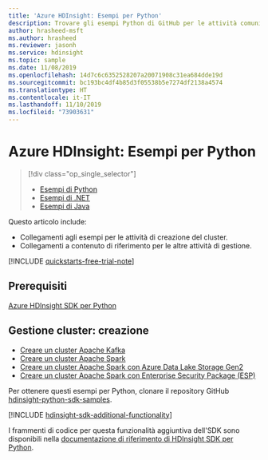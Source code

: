 ```yaml
---
title: 'Azure HDInsight: Esempi per Python'
description: Trovare gli esempi Python di GitHub per le attività comuni che usano HDInsight SDK per Python.
author: hrasheed-msft
ms.author: hrasheed
ms.reviewer: jasonh
ms.service: hdinsight
ms.topic: sample
ms.date: 11/08/2019
ms.openlocfilehash: 14d7c6c6352528207a20071908c31ea684dde19d
ms.sourcegitcommit: bc193bc4df4b85d3f05538b5e7274df2138a4574
ms.translationtype: HT
ms.contentlocale: it-IT
ms.lasthandoff: 11/10/2019
ms.locfileid: "73903631"
---
```

# <a name="azure-hdinsight-python-samples"></a>Azure HDInsight: Esempi per Python

> [!div class="op_single_selector"]
> * [Esempi di Python](hdinsight-sdk-python-samples.md)
> * [Esempi di .NET](hdinsight-sdk-dotnet-samples.md)
> * [Esempi di Java](hdinsight-sdk-java-samples.md)
<!-- * [Go Examples](hdinsight-sdk-go-samples.md)-->

Questo articolo include:

* Collegamenti agli esempi per le attività di creazione del cluster.
* Collegamenti a contenuto di riferimento per le altre attività di gestione.

[!INCLUDE [quickstarts-free-trial-note](../../includes/quickstarts-free-trial-note.md)]

## <a name="prerequisites"></a>Prerequisiti

[Azure HDInsight SDK per Python](https://docs.microsoft.com/python/api/overview/azure/hdinsight#sdk-installation)

## <a name="cluster-management---creation"></a>Gestione cluster: creazione

* [Creare un cluster Apache Kafka](https://github.com/Azure-Samples/hdinsight-python-sdk-samples/blob/master/samples/create_kafka_cluster_sample.py)
* [Creare un cluster Apache Spark](https://github.com/Azure-Samples/hdinsight-python-sdk-samples/blob/master/samples/create_spark_cluster_sample.py)
* [Creare un cluster Apache Spark con Azure Data Lake Storage Gen2](https://github.com/Azure-Samples/hdinsight-python-sdk-samples/blob/master/samples/create_hadoop_cluster_with_adls_gen2_sample.py)
* [Creare un cluster Apache Spark con Enterprise Security Package (ESP)](https://github.com/Azure-Samples/hdinsight-python-sdk-samples/blob/master/samples/create_esp_cluster_sample.py)

Per ottenere questi esempi per Python, clonare il repository GitHub [hdinsight-python-sdk-samples](https://github.com/Azure-Samples/hdinsight-python-sdk-samples).

[!INCLUDE [hdinsight-sdk-additional-functionality](../../includes/hdinsight-sdk-additional-functionality.md)]

I frammenti di codice per questa funzionalità aggiuntiva dell'SDK sono disponibili nella [documentazione di riferimento di HDInsight SDK per Python](https://docs.microsoft.com/python/api/overview/azure/hdinsight?view=azure-python).
